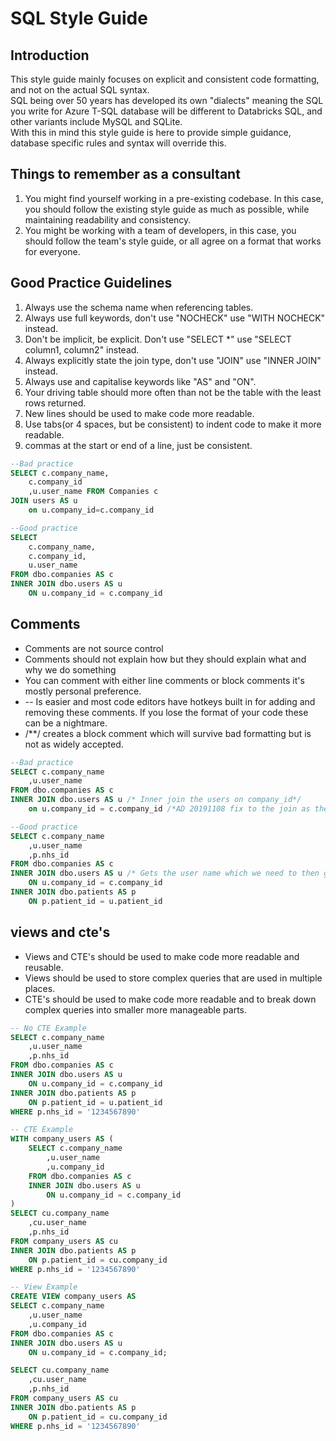 # **SQL Style Guide**

## Introduction

This style guide mainly focuses on explicit and consistent code formatting, and not on the actual SQL syntax.  
SQL being over 50 years has developed its own "dialects" meaning the SQL you write for Azure T-SQL database will be different to Databricks SQL, and other variants include MySQL and SQLite.  
With this in mind this style guide is here to provide simple guidance, database specific rules and syntax will override this.

## Things to remember as a consultant

1. You might find yourself working in a pre-existing codebase. In this case, you should follow the existing style guide as much as possible, while maintaining readability and consistency.
1. You might be working with a team of developers, in this case, you should follow the team's style guide, or all agree on a format that works for everyone.

## Good Practice Guidelines

1. Always use the schema name when referencing tables.
1. Always use full keywords, don't use "NOCHECK" use "WITH NOCHECK" instead.
1. Don't be implicit, be explicit. Don't use "SELECT *" use "SELECT column1, column2" instead.
1. Always explicitly state the join type, don't use "JOIN" use "INNER JOIN" instead.
1. Always use and capitalise keywords like "AS" and "ON".
1. Your driving table should more often than not be the table with the least rows returned.
1. New lines should be used to make code more readable.
1. Use tabs(or 4 spaces, but be consistent) to indent code to make it more readable.
1. commas at the start or end of a line, just be consistent.

```SQL
--Bad practice
SELECT c.company_name,
    c.company_id
    ,u.user_name FROM Companies c
JOIN users AS u
    on u.company_id=c.company_id

--Good practice
SELECT 
    c.company_name,
    c.company_id,
    u.user_name 
FROM dbo.companies AS c
INNER JOIN dbo.users AS u
    ON u.company_id = c.company_id
```

## Comments

* Comments are not source control
* Comments should not explain how but they should explain what and why we do something
* You can comment with either line comments or block comments it's mostly personal preference.
* -- Is easier and most code editors have hotkeys built in for adding and removing these comments. If you lose the format of your code these can be a nightmare.
* /**/ creates a block comment which will survive bad formatting but is not as widely accepted.

```SQL
--Bad practice
SELECT c.company_name
    ,u.user_name 
FROM dbo.companies AS c
INNER JOIN dbo.users AS u /* Inner join the users on company_id*/
    on u.company_id = c.company_id /*AD 20191108 fix to the join as the alias was wrong*/

--Good practice
SELECT c.company_name
    ,u.user_name
    ,p.nhs_id
FROM dbo.companies AS c
INNER JOIN dbo.users AS u /* Gets the user name which we need to then go get the patient information*/
    ON u.company_id = c.company_id
INNER JOIN dbo.patients AS p
    ON p.patient_id = u.patient_id
```

## views and cte's

* Views and CTE's should be used to make code more readable and reusable.
* Views should be used to store complex queries that are used in multiple places.
* CTE's should be used to make code more readable and to break down complex queries into smaller more manageable parts.

```SQL
-- No CTE Example
SELECT c.company_name
    ,u.user_name
    ,p.nhs_id
FROM dbo.companies AS c
INNER JOIN dbo.users AS u
    ON u.company_id = c.company_id
INNER JOIN dbo.patients AS p
    ON p.patient_id = u.patient_id
WHERE p.nhs_id = '1234567890'

-- CTE Example
WITH company_users AS (
    SELECT c.company_name
        ,u.user_name
        ,u.company_id
    FROM dbo.companies AS c
    INNER JOIN dbo.users AS u
        ON u.company_id = c.company_id
)
SELECT cu.company_name
    ,cu.user_name
    ,p.nhs_id
FROM company_users AS cu
INNER JOIN dbo.patients AS p
    ON p.patient_id = cu.company_id
WHERE p.nhs_id = '1234567890'

-- View Example
CREATE VIEW company_users AS
SELECT c.company_name
    ,u.user_name
    ,u.company_id
FROM dbo.companies AS c
INNER JOIN dbo.users AS u
    ON u.company_id = c.company_id;

SELECT cu.company_name
    ,cu.user_name
    ,p.nhs_id
FROM company_users AS cu
INNER JOIN dbo.patients AS p
    ON p.patient_id = cu.company_id
WHERE p.nhs_id = '1234567890'
```
